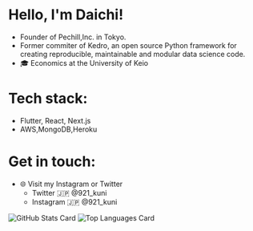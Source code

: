 # Hello, I'm Daichi!
- Founder of Pechill,Inc. in Tokyo.
- Former commiter of Kedro, an open source Python framework for creating reproducible, maintainable and modular data science code.
- 🎓 Economics at the University of Keio

# Tech stack:
- Flutter, React, Next.js
- AWS,MongoDB,Heroku

# Get in touch:
- 🌐 Visit my Instagram or Twitter
     - Twitter 🇯🇵 @921_kuni
     - Instagram 🇯🇵 @921_kuni

![GitHub Stats Card](https://github-readme-stats.vercel.app/api?username=daichi-kunii&theme=onedark)
![Top Languages Card](https://github-readme-stats.vercel.app/api/top-langs/?username=daichi-kunii&theme=onedark)

